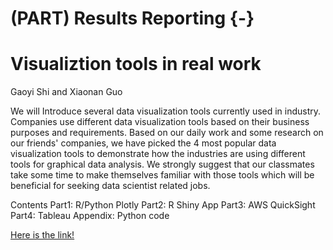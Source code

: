 # (PART) Results Reporting {-}

# Visualiztion tools in real work

Gaoyi Shi and Xiaonan Guo

We will Introduce several data visualization tools currently used in industry. Companies use different data visualization tools based on
their business purposes and requirements. Based on our daily work and some research on our friends' companies, we have picked the
4 most popular data visualization tools to demonstrate how the industries are using different tools for graphical data analysis. We
strongly suggest that our classmates take some time to make themselves familiar with those tools which will be beneficial for seeking
data scientist related jobs.


Contents
Part1: R/Python Plotly
Part2: R Shiny App
Part3: AWS QuickSight
Part4: Tableau
Appendix: Python code


[Here is the link!](https://github.com/xguo7013/5702_edav.git)



